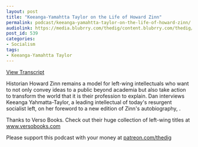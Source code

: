 ```yaml
---
layout: post
title: "Keeanga-Yamahtta Taylor on the Life of Howard Zinn"
permalink: podcast/keeanga-yamahtta-taylor-on-the-life-of-howard-zinn/
audiolink: https://media.blubrry.com/thedig/content.blubrry.com/thedig/The_Dig_-_EP_161_-_KeeangaZinn.mp3
post_id: 539
categories: 
- Socialism
tags: 
- Keeanga-Yamahtta Taylor
---
```


[View Transcript](https://www.jacobinmag.com/2018/11/howard-zinns-life-on-the-frontlines)


Historian Howard Zinn remains a model for left-wing intellectuals who want to not only convey ideas to a public beyond academia but also take action to transform the world that it is their profession to explain. Dan interviews Keeanga Yahmatta-Taylor, a leading intellectual of today's resurgent socialist left, on her foreword to a new edition of Zinn's autobiography, 
.

Thanks to Verso Books. Check out their huge collection of left-wing titles at www.versobooks.com

Please support this podcast with your money at [patreon.com/thedig](patreon.com/thedig)